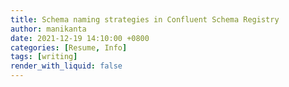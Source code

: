 ```yaml
---
title: Schema naming strategies in Confluent Schema Registry
author: manikanta
date: 2021-12-19 14:10:00 +0800
categories: [Resume, Info]
tags: [writing]
render_with_liquid: false
---
```


